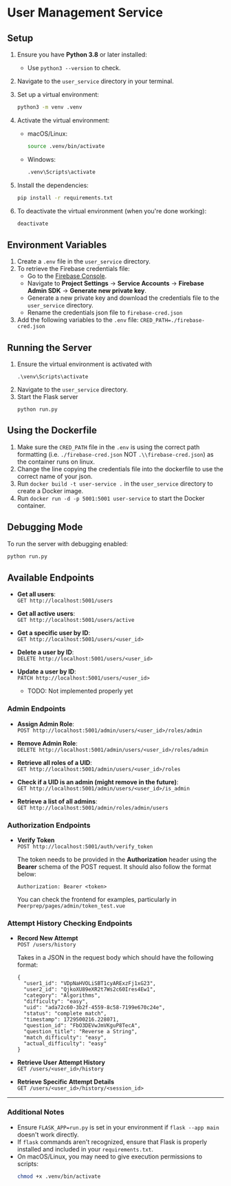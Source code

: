 # User Management Service

## Setup

1. Ensure you have **Python 3.8** or later installed:

   - Use `python3 --version` to check.

2. Navigate to the `user_service` directory in your terminal.

3. Set up a virtual environment:

   ```bash
   python3 -m venv .venv
   ```

4. Activate the virtual environment:

   - macOS/Linux:
     ```bash
     source .venv/bin/activate
     ```
   - Windows:
     ```bash
     .venv\Scripts\activate
     ```

5. Install the dependencies:

   ```bash
   pip install -r requirements.txt
   ```

6. To deactivate the virtual environment (when you're done working):
   ```bash
   deactivate
   ```

## Environment Variables

1. Create a `.env` file in the `user_service` directory.
2. To retrieve the Firebase credentials file:
   - Go to the [Firebase Console](https://console.firebase.google.com/).
   - Navigate to **Project Settings** → **Service Accounts** → **Firebase Admin SDK** -> **Generate new private key**.
   - Generate a new private key and download the credentials file to the `user_service` directory.
   - Rename the credentials json file to `firebase-cred.json`
3. Add the following variables to the `.env` file:
   ```CRED_PATH=./firebase-cred.json```

## Running the Server

1. Ensure the virtual environment is activated with
   ```
   .\venv\Scripts\activate
   ```
2. Navigate to the `user_service` directory.
3. Start the Flask server
   ```
   python run.py
   ```

## Using the Dockerfile 
1. Make sure the `CRED_PATH` file in the `.env` is using the correct path formatting (i.e. `./firebase-cred.json` NOT `.\\firebase-cred.json`) as the container runs on linux.
2. Change the line copying the credentials file into the dockerfile to use the correct name of your json.
3. Run `docker build -t user-service .` in the `user_service` directory to create a Docker image.
4. Run `docker run -d -p 5001:5001 user-service` to start the Docker container.

## Debugging Mode

To run the server with debugging enabled:

```bash
python run.py
```

## Available Endpoints

- **Get all users**:  
  `GET http://localhost:5001/users`
- **Get all active users**:  
  `GET http://localhost:5001/users/active`
- **Get a specific user by ID**:  
  `GET http://localhost:5001/users/<user_id>`

- **Delete a user by ID**:  
  `DELETE http://localhost:5001/users/<user_id>`

- **Update a user by ID**:  
  `PATCH http://localhost:5001/users/<user_id>`
  - TODO: Not implemented properly yet

### Admin Endpoints

- **Assign Admin Role**:\
  `POST http://localhost:5001/admin/users/<user_id>/roles/admin`

- **Remove Admin Role**:\
  `DELETE http://localhost:5001/admin/users/<user_id>/roles/admin`

- **Retrieve all roles of a UID**:\
  `GET http://localhost:5001/admin/users/<user_id>/roles`

- **Check if a UID is an admin (might remove in the future)**:\
  `GET http://localhost:5001/admin/users/<user_id>/is_admin`
  
- **Retrieve a list of all admins**:\
  `GET http://localhost:5001/admin/roles/admin/users`

### Authorization Endpoints

- **Verify Token**\
  `POST http://localhost:5001/auth/verify_token`
  
  The token needs to be provided in the **Authorization** header using the **Bearer** schema of the POST request. It should also follow the format below:
  ```
  Authorization: Bearer <token>
  ```
  You can check the frontend for examples, particularly in `Peerprep/pages/admin/token_test.vue`

### Attempt History Checking Endpoints

- **Record New Attempt**\
  `POST /users/history`

  Takes in a JSON in the request body which should have the following format:
  ```
  {
    "user1_id": "VDpNaHVOLiSBT1cyARExzFj1xG23",
    "user2_id": "QjkoXU89eXR2t7Ws2c60Ires4Ew1",
    "category": "Algorithms",
    "difficulty": "easy",
    "uid": "ada72c60-3b2f-4559-8c58-7199e670c24e",
    "status": "complete match",
    "timestamp": 1729500216.228071,
    "question_id": "FbO3DEVwJmVKguP8TecA",
    "question_title": "Reverse a String",
    "match_difficulty": "easy",
    "actual_difficulty": "easy"
  }
  ```

- **Retrieve User Attempt History**\
  `GET /users/<user_id>/history`

- **Retrieve Specific Attempt Details**\
  `GET /users/<user_id>/history/<session_id>`


---

### Additional Notes

- Ensure `FLASK_APP=run.py` is set in your environment if `flask --app main` doesn't work directly.
- If `flask` commands aren't recognized, ensure that Flask is properly installed and included in your `requirements.txt`.
- On macOS/Linux, you may need to give execution permissions to scripts:
  ```bash
  chmod +x .venv/bin/activate
  ```
